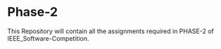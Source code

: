 # Phase-2
This Repository will contain all the assignments required in PHASE-2 of IEEE_Software-Competition.
